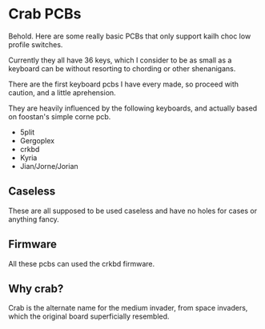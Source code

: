 # Crab PCBs

Behold. Here are some really basic PCBs that only support kailh choc low profile switches.

Currently they all have 36 keys, which I consider to be as small as a keyboard can be without resorting to chording or other shenanigans.

There are the first keyboard pcbs I have every made, so proceed with caution, and a little aprehension.

They are heavily influenced by the following keyboards, and actually based on foostan's simple corne pcb.

* 5plit
* Gergoplex
* crkbd
* Kyria
* Jian/Jorne/Jorian

## Caseless

These are all supposed to be used caseless and have no holes for cases or anything fancy.

## Firmware

All these pcbs can used the crkbd firmware. 



## Why crab? 
Crab is the alternate name for the medium invader, from space invaders, which the original board superficially resembled.

